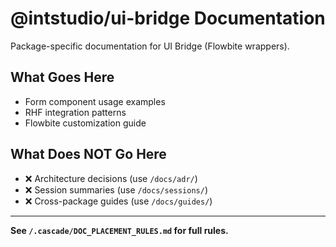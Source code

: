 # @intstudio/ui-bridge Documentation

Package-specific documentation for UI Bridge (Flowbite wrappers).

## What Goes Here

- Form component usage examples
- RHF integration patterns
- Flowbite customization guide

## What Does NOT Go Here

- ❌ Architecture decisions (use `/docs/adr/`)
- ❌ Session summaries (use `/docs/sessions/`)
- ❌ Cross-package guides (use `/docs/guides/`)

---

**See `/.cascade/DOC_PLACEMENT_RULES.md` for full rules.**
